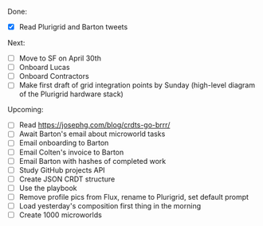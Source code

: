 Done:
- [x] Read Plurigrid and Barton tweets

Next:
- [ ] Move to SF on April 30th
- [ ] Onboard Lucas
- [ ] Onboard Contractors
- [ ] Make first draft of grid integration points by Sunday (high-level diagram of the Plurigrid hardware stack)

Upcoming:
- [ ] Read https://josephg.com/blog/crdts-go-brrr/
- [ ] Await Barton's email about microworld tasks
- [ ] Email onboarding to Barton
- [ ] Email Colten's invoice to Barton
- [ ] Email Barton with hashes of completed work
- [ ] Study GitHub projects API
- [ ] Create JSON CRDT structure
- [ ] Use the playbook
- [ ] Remove profile pics from Flux, rename to Plurigrid, set default prompt
- [ ] Load yesterday's composition first thing in the morning
- [ ] Create 1000 microworlds
